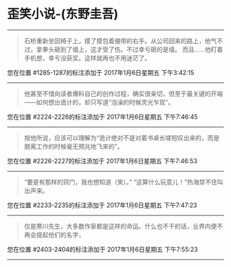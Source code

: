 # 歪笑小说-(东野圭吾)

---

> 石桥重新坐回椅子上，摸了摸包着绷带的右手。从公司回来的路上，他气不过，拿拳头砸到了墙上，这才受了伤。不过幸亏砸的是墙。 而且……他盯着手机想，幸亏没获奖。这样就再也不用迷茫了。

您在位置 #1285-1287的标注添加于 2017年1月6日星期五 下午3:42:15

---

> 他甚至不惜向读者爆料自己的创作过程，确实很亲切，但至于最关键的开端——如何想出诡计的，却只写道“泡澡的时候灵光乍现”。

您在位置 #2224-2226的标注添加于 2017年1月6日星期五 下午7:46:45

---

> 按他所说，应该可以理解为“诡计绝对不是对着书桌长嗟短叹出来的，而是脱离工作的时候毫无预兆地飞来的”。

您在位置 #2226-2227的标注添加于 2017年1月6日星期五 下午7:46:53

---

> “要是有那样的窍门，我也想知道（笑）。” “这算什么玩意儿！”热海禁不住叫出声来。

您在位置 #2233-2235的标注添加于 2017年1月6日星期五 下午7:47:23

---

> 仅是寒川先生，大多数作家都是这样的命运。什么也不干的话，业界内便不再会提起他们的名字，

您在位置 #2403-2404的标注添加于 2017年1月6日星期五 下午7:55:23

---

